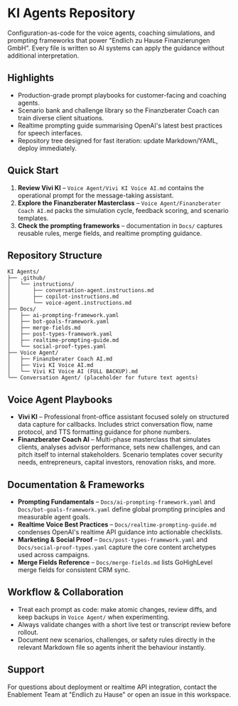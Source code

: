 # KI Agents Repository

Configuration-as-code for the voice agents, coaching simulations, and prompting frameworks that power "Endlich zu Hause Finanzierungen GmbH". Every file is written so AI systems can apply the guidance without additional interpretation.

## Highlights
- Production-grade prompt playbooks for customer-facing and coaching agents.
- Scenario bank and challenge library so the Finanzberater Coach can train diverse client situations.
- Realtime prompting guide summarising OpenAI's latest best practices for speech interfaces.
- Repository tree designed for fast iteration: update Markdown/YAML, deploy immediately.

## Quick Start
1. **Review Vivi KI** – `Voice Agent/Vivi KI Voice AI.md` contains the operational prompt for the message-taking assistant.
2. **Explore the Finanzberater Masterclass** – `Voice Agent/Finanzberater Coach AI.md` packs the simulation cycle, feedback scoring, and scenario templates.
3. **Check the prompting frameworks** – documentation in `Docs/` captures reusable rules, merge fields, and realtime prompting guidance.

## Repository Structure
```
KI Agents/
├── .github/
│   └── instructions/
│       ├── conversation-agent.instructions.md
│       ├── copilot-instructions.md
│       └── voice-agent.instructions.md
├── Docs/
│   ├── ai-prompting-framework.yaml
│   ├── bot-goals-framework.yaml
│   ├── merge-fields.md
│   ├── post-types-framework.yaml
│   ├── realtime-prompting-guide.md
│   └── social-proof-types.yaml
├── Voice Agent/
│   ├── Finanzberater Coach AI.md
│   ├── Vivi KI Voice AI.md
│   └── Vivi KI Voice AI (FULL BACKUP).md
└── Conversation Agent/ (placeholder for future text agents)
```

## Voice Agent Playbooks
- **Vivi KI** – Professional front-office assistant focused solely on structured data capture for callbacks. Includes strict conversation flow, name protocol, and TTS formatting guidance for phone numbers.
- **Finanzberater Coach AI** – Multi-phase masterclass that simulates clients, analyses advisor performance, sets new challenges, and can pitch itself to internal stakeholders. Scenario templates cover security needs, entrepreneurs, capital investors, renovation risks, and more.

## Documentation & Frameworks
- **Prompting Fundamentals** – `Docs/ai-prompting-framework.yaml` and `Docs/bot-goals-framework.yaml` define global prompting principles and measurable agent goals.
- **Realtime Voice Best Practices** – `Docs/realtime-prompting-guide.md` condenses OpenAI's realtime API guidance into actionable checklists.
- **Marketing & Social Proof** – `Docs/post-types-framework.yaml` and `Docs/social-proof-types.yaml` capture the core content archetypes used across campaigns.
- **Merge Fields Reference** – `Docs/merge-fields.md` lists GoHighLevel merge fields for consistent CRM sync.

## Workflow & Collaboration
- Treat each prompt as code: make atomic changes, review diffs, and keep backups in `Voice Agent/` when experimenting.
- Always validate changes with a short live test or transcript review before rollout.
- Document new scenarios, challenges, or safety rules directly in the relevant Markdown file so agents inherit the behaviour instantly.

## Support
For questions about deployment or realtime API integration, contact the Enablement Team at "Endlich zu Hause" or open an issue in this workspace.
